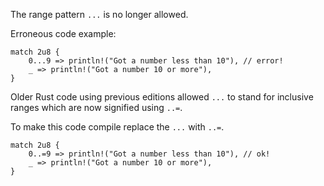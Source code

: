 The range pattern `...` is no longer allowed.

Erroneous code example:

```edition2021,compile_fail,E0783
match 2u8 {
    0...9 => println!("Got a number less than 10"), // error!
    _ => println!("Got a number 10 or more"),
}
```

Older Rust code using previous editions allowed `...` to stand for inclusive
ranges which are now signified using `..=`.

To make this code compile replace the `...` with `..=`.

```edition2021
match 2u8 {
    0..=9 => println!("Got a number less than 10"), // ok!
    _ => println!("Got a number 10 or more"),
}
```
